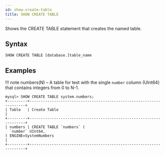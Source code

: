 ```yaml
---
id: show-create-table
title: SHOW CREATE TABLE
---
```


Shows the CREATE TABLE statement that creates the named table.

## Syntax

```
SHOW CREATE TABLE [database.]table_name
```

## Examples

!!! note
numbers(N) – A table for test with the single `number` column (UInt64) that contains integers from 0 to N-1.

```
mysql> SHOW CREATE TABLE system.numbers;
+---------+--------------------------------------------------------------------+
| Table   | Create Table                                                       |
+---------+--------------------------------------------------------------------+
| numbers | CREATE TABLE `numbers` (
  `number` UInt64,
) ENGINE=SystemNumbers                                                         |
+---------+--------------------------------------------------------------------+
```
